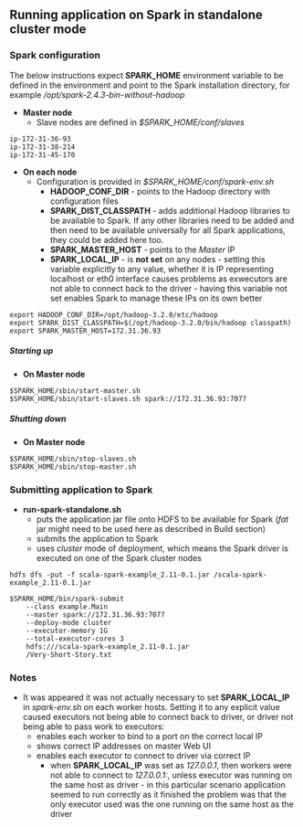 ## Running application on Spark in standalone cluster mode

### Spark configuration

The below instructions expect **SPARK_HOME** environment variable to be defined in the environment and point to the Spark installation directory, 
for example */opt/spark-2.4.3-bin-without-hadoop*

* **Master node**
  * Slave nodes are defined in *$SPARK_HOME/conf/slaves*
```
ip-172-31-36-93
ip-172-31-38-214
ip-172-31-45-170
```
* **On each node**
  * Configuration is provided in *$SPARK_HOME/conf/spark-env.sh*
    * **HADOOP_CONF_DIR** - points to the Hadoop directory with configuration files
    * **SPARK_DIST_CLASSPATH** - adds additional Hadoop libraries to be available to Spark. If any other libraries need to be added and then need to be available 
      universally for all Spark applications, they could be added here too.
    * **SPARK_MASTER_HOST** - points to the *Master* IP
    * **SPARK_LOCAL_IP** - is **not set** on any nodes - setting this variable explicitly to any value, whether it is IP representing localhost or eth0 interface
      causes problems as exwecutors are not able to connect back to the driver - having this variable not set enables Spark to manage these IPs on its own better
```
export HADOOP_CONF_DIR=/opt/hadoop-3.2.0/etc/hadoop
export SPARK_DIST_CLASSPATH=$(/opt/hadoop-3.2.0/bin/hadoop classpath)
export SPARK_MASTER_HOST=172.31.36.93
```
    
##### Starting up

* **On Master node**
```
$SPARK_HOME/sbin/start-master.sh
$SPARK_HOME/sbin/start-slaves.sh spark://172.31.36.93:7077
```

##### Shutting down
* **On Master node**
```
$SPARK_HOME/sbin/stop-slaves.sh
$SPARK_HOME/sbin/stop-master.sh
```

### Submitting application to Spark

* **run-spark-standalone.sh**
  * puts the application jar file onto HDFS to be available for Spark (*fat* jar might need to be used here as described in Build section)
  * submits the application to Spark 
  * uses *cluster* mode of deployment, which means the Spark driver is executed on one of the Spark cluster nodes
```
hdfs dfs -put -f scala-spark-example_2.11-0.1.jar /scala-spark-example_2.11-0.1.jar

$SPARK_HOME/bin/spark-submit 
    --class example.Main 
    --master spark://172.31.36.93:7077 
    --deploy-mode cluster 
    --executor-memory 1G 
    --total-executor-cores 3 
    hdfs:///scala-spark-example_2.11-0.1.jar 
    /Very-Short-Story.txt
```

### Notes
* It was appeared it was not actually necessary to set **SPARK_LOCAL_IP** in *spark-env.sh* on each worker hosts. Setting it to any explicit value
  caused executors not being able to connect back to driver, or driver not being able to pass work to executors:
  * enables each worker to bind to a port on the correct local IP
  * shows correct IP addresses on master Web UI
  * enables each executor to connect to driver via correct IP
    * when **SPARK_LOCAL_IP** was set as *127.0.0.1*, then workers were not able to connect to *127.0.0.1:<port>*, 
      unless executor was running on the same host as driver - in this particular scenario application seemed to run correctly as it finished
      the problem was that the only executor used was the one running on the same host as the driver